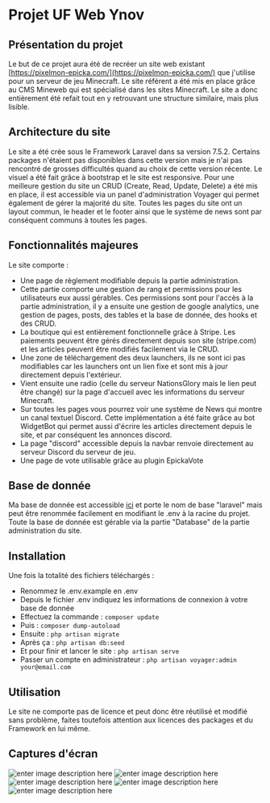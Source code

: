 # Projet UF Web Ynov
## Présentation du projet
Le but de ce projet aura été de recréer un site web existant [https://pixelmon-epicka.com/](https://pixelmon-epicka.com/) que j'utilise pour un serveur de jeu Minecraft. Le site référent a été mis en place grâce au CMS Mineweb qui est spécialisé dans les sites Minecraft. Le site a donc entièrement été refait tout en y retrouvant une structure similaire, mais plus lisible.

## Architecture du site
Le site a été crée sous le Framework Laravel dans sa version 7.5.2. Certains packages n'étaient pas disponibles dans cette version mais je n'ai pas rencontré de grosses difficultés quand au choix de cette version récente. Le visuel a été fait grâce à bootstrap et le site est responsive.
Pour une meilleure gestion du site un CRUD (Create, Read, Update, Delete) a été mis en place, il est accessible via un panel d'administration Voyager qui permet également de gérer la majorité du site. Toutes les pages du site ont un layout commun, le header et le footer ainsi que le système de news sont par conséquent communs à toutes les pages.


## Fonctionnalités majeures

Le site comporte : 
* Une page de règlement modifiable depuis la partie administration. 
* Cette partie comporte une gestion de rang et permissions pour les utilisateurs eux aussi gérables. Ces permissions sont pour l'accès à la partie administration, il y a ensuite une gestion de google analytics, une gestion de pages, posts, des tables et la base de donnée, des hooks et des CRUD. 
* La boutique qui est entièrement fonctionnelle grâce à Stripe. Les paiements peuvent être gérés directement depuis son site (stripe.com) et les articles peuvent être modifiés facilement via le CRUD.
*  Une zone de téléchargement des deux launchers, ils ne sont ici pas modifiables car les launchers ont un lien fixe et sont mis à jour directement depuis l'extérieur. 
* Vient ensuite une radio (celle du serveur NationsGlory mais le lien peut être changé) sur la page d'accueil avec les informations du serveur Minecraft. 
* Sur toutes les pages vous pourrez voir une système de News qui montre un canal textuel Discord. Cette implémentation a été faite grâce au bot WidgetBot qui permet aussi d'écrire les articles directement depuis le site, et par conséquent les annonces discord. 
* La page "discord" accessible depuis la navbar renvoie directement au serveur Discord du serveur de jeu. 
* Une page de vote utilisable grâce au plugin EpickaVote

## Base de donnée
Ma base de donnée est accessible [ici](https://github.com/PierreBouffartigue/ProjetWeb/tree/master/Database) et porte le nom de base "laravel" mais peut être renommée facilement en modifiant le .env à la racine du projet. Toute la base de donnée est gérable via la partie "Database" de la partie administration du site. 

## Installation

Une fois la totalité des fichiers téléchargés :
* Renommez le .env.example en .env
* Depuis le fichier .env indiquez les informations de connexion à votre base de donnée
* Effectuez la commande : `composer update`
* Puis : `composer dump-autoload`
* Ensuite : `php artisan migrate`
* Après ça : `php artisan db:seed`
* Et pour finir et lancer le site : `php artisan serve`
* Passer un compte en administrateur : `php artisan voyager:admin your@email.com`

##  Utilisation
Le site ne comporte pas de licence et peut donc être réutilisé et modifié sans problème, faites toutefois attention aux licences des packages et du Framework en lui même.

## Captures d'écran
![enter image description here](https://cdn.discordapp.com/attachments/698581960179843262/699330765640433684/home.PNG)
![enter image description here](https://cdn.discordapp.com/attachments/698581960179843262/699330764071763998/new.PNG)
![enter image description here](https://cdn.discordapp.com/attachments/698581960179843262/699330765866926100/cart.PNG)
![enter image description here](https://cdn.discordapp.com/attachments/698581960179843262/699330767594979428/crud_administration.PNG)
![enter image description here](https://cdn.discordapp.com/attachments/698581960179843262/699330762520133672/responsive.PNG)